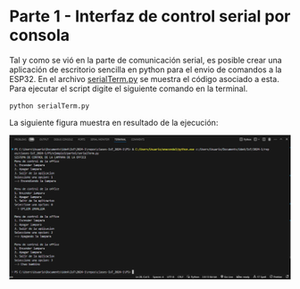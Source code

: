 # Parte 1 - Interfaz de control serial por consola

Tal y como se vió en la parte de comunicación serial, es posible crear una aplicación de escritorio sencilla en python para el envio de comandos a la ESP32. En el archivo [serialTerm.py](serialTerm.py) se muestra el código asociado a esta. Para ejecutar el script digite el siguiente comando en la terminal.

```
python serialTerm.py
```

La siguiente figura muestra en resultado de la ejecución:

![salida_app](serial_app_test.png)

